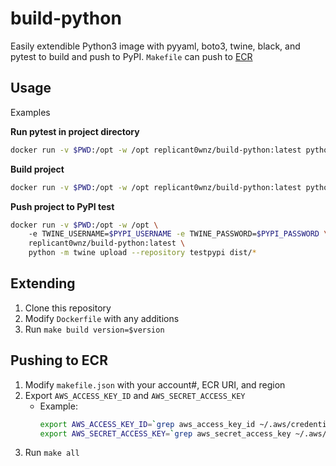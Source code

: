 # build-python
Easily extendible Python3 image with pyyaml, boto3, twine, black, and pytest to build and push to PyPI. `Makefile` can push to [ECR](https://aws.amazon.com/ecr/)

## Usage

Examples

**Run pytest in project directory**
```bash
docker run -v $PWD:/opt -w /opt replicant0wnz/build-python:latest python -m pytest tests
```

**Build project**
```bash
docker run -v $PWD:/opt -w /opt replicant0wnz/build-python:latest python -m build
```

**Push project to PyPI test**
```bash
docker run -v $PWD:/opt -w /opt \ 
    -e TWINE_USERNAME=$PYPI_USERNAME -e TWINE_PASSWORD=$PYPI_PASSWORD \ 
    replicant0wnz/build-python:latest \
    python -m twine upload --repository testpypi dist/* 
```

## Extending
1. Clone this repository
2. Modify `Dockerfile` with any additions
3. Run `make build version=$version`

## Pushing to ECR
1. Modify `makefile.json` with your account#, ECR URI, and region
2. Export `AWS_ACCESS_KEY_ID` and `AWS_SECRET_ACCESS_KEY`
    - Example:
        ```bash
        export AWS_ACCESS_KEY_ID=`grep aws_access_key_id ~/.aws/credentials | awk '{print $3}'`
        export AWS_SECRET_ACCESS_KEY=`grep aws_secret_access_key ~/.aws/credentials | awk '{print $3}'`
        ```
2. Run `make all`
